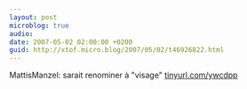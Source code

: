 ```yaml
---
layout: post
microblog: true
audio: 
date: 2007-05-02 02:00:00 +0200
guid: http://xtof.micro.blog/2007/05/02/t46926822.html
---
```

MattisManzel: sarait renominer à "visage" [tinyurl.com/ywcdpp](http://tinyurl.com/ywcdpp)
